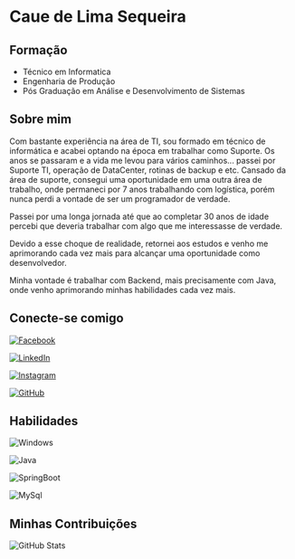 # Caue de Lima Sequeira

## Formação

- Técnico em Informatica
- Engenharia de Produção
- Pós Graduação em Análise e Desenvolvimento de Sistemas

## Sobre mim

Com bastante experiência na área de TI, sou formado em técnico de informática e acabei optando na época em trabalhar como Suporte. Os anos se passaram e a vida me levou para vários caminhos... passei por Suporte TI, operação de DataCenter, rotinas de backup e etc. Cansado da área de suporte, consegui uma oportunidade em uma outra área de trabalho, onde permaneci por 7 anos trabalhando com logística, porém nunca perdi a vontade de ser um programador de verdade.

Passei por uma longa jornada até que ao completar 30 anos de idade percebi que deveria trabalhar com algo que me interessasse de verdade. 

Devido a esse choque de realidade, retornei aos estudos e venho me aprimorando cada vez mais para alcançar uma oportunidade como desenvolvedor.

Minha vontade é trabalhar com Backend, mais precisamente com Java, onde venho aprimorando minhas habilidades cada vez mais. 


## Conecte-se comigo

[![Facebook](https://img.shields.io/badge/Facebook-1877F2?style=for-the-badge&logo=facebook&logoColor=white)](https://www.facebook.com/cauelima19/)

[![LinkedIn](https://img.shields.io/badge/LinkedIn-0077B5?style=for-the-badge&logo=linkedin&logoColor=white)](https://www.linkedin.com/in/cau%C3%AA-lima-6a469156/)

[![Instagram](https://img.shields.io/badge/-Instagram-%23E4405F?style=for-the-badge&logo=instagram&logoColor=white)](https://www.instagram.com/cauesequeira/)

[![GitHub](https://img.shields.io/badge/GitHub-100000?style=for-the-badge&logo=github&logoColor=white)](https://github.com/cauelima1)



## Habilidades

![Windows](https://img.shields.io/badge/Windows-000?style=for-the-badge&logo=windows&logoColor=2CA5E0)

![Java](https://img.shields.io/badge/java-%23ED8B00.svg?style=for-the-badge&logo=openjdk&logoColor=white)

![SpringBoot](https://img.shields.io/badge/SpringBoot-6DB33F?style=flat-square&logo=Spring&logoColor=white)

![MySql](https://shields.io/badge/MySQL-lightgrey?logo=mysql&style=plastic&logoColor=white&labelColor=blue)




## Minhas Contribuições
![GitHub Stats](https://github-readme-stats.vercel.app/api?username=cauelima1&theme=transparent&bg_color=000&border_color=30A3DC&show_icons=true&icon_color=30A3DC&title_color=E94D5F&text_color=FFF)
